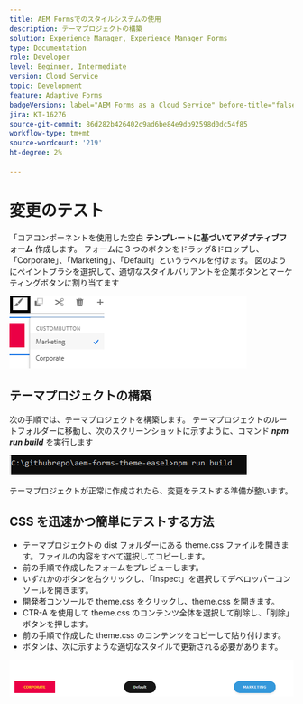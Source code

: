 ```yaml
---
title: AEM Formsでのスタイルシステムの使用
description: テーマプロジェクトの構築
solution: Experience Manager, Experience Manager Forms
type: Documentation
role: Developer
level: Beginner, Intermediate
version: Cloud Service
topic: Development
feature: Adaptive Forms
badgeVersions: label="AEM Forms as a Cloud Service" before-title="false"
jira: KT-16276
source-git-commit: 86d282b426402c9ad6be84e9db92598d0dc54f85
workflow-type: tm+mt
source-wordcount: '219'
ht-degree: 2%

---
```



# 変更のテスト

「コアコンポーネントを使用した空白 **テンプレートに基づいてアダプティブフォーム** 作成します。 フォームに 3 つのボタンをドラッグ&amp;ドロップし、「Corporate」、「Marketing」、「Default」というラベルを付けます。
図のようにペイントブラシを選択して、適切なスタイルバリアントを企業ボタンとマーケティングボタンに割り当てます

![ スタイル ](assets/marketing-variation.png)

## テーマプロジェクトの構築

次の手順では、テーマプロジェクトを構築します。 テーマプロジェクトのルートフォルダーに移動し、次のスクリーンショットに示すように、コマンド _**npm run build**_ を実行します

![build-theme](assets/build-theme.png)

テーマプロジェクトが正常に作成されたら、変更をテストする準備が整います。

## CSS を迅速かつ簡単にテストする方法

* テーマプロジェクトの dist フォルダーにある theme.css ファイルを開きます。ファイルの内容をすべて選択してコピーします。
* 前の手順で作成したフォームをプレビューします。
* いずれかのボタンを右クリックし、「Inspect」を選択してデベロッパーコンソールを開きます。
* 開発者コンソールで theme.css をクリックし、theme.css を開きます。
* CTR-A を使用して theme.css のコンテンツ全体を選択して削除し、「削除」ボタンを押します。
* 前の手順で作成した theme.css のコンテンツをコピーして貼り付けます。
* ボタンは、次に示すような適切なスタイルで更新される必要があります。

![ 最終ボタン ](assets/final-state-buttons.png)

